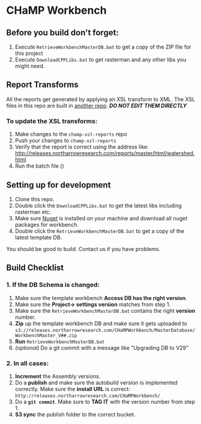 # CHaMP Workbench

## Before you build don't forget:

1. Execute `RetrieveWorkbenchMasterDB.bat` to get a copy of the ZIP file for this project
2. Execute `DownloadCPPLibs.bat` to get rasterman and any other libs you might need.

## Report Transforms

All the reports get generated by applying an XSL transform to XML. The XSL files in this repo are built in [another repo](https://bitbucket.org/northarrowresearch/champ-xsl-reports). ***DO NOT EDIT THEM DIRECTLY***

### To update the XSL transforms:

1. Make changes to the `champ-xsl-reports` repo
2. Push your changes to `champ-xsl-reports`
3. Verify that the report is correct using the address like: <http://releases.northarrowresearch.com/reports/master/html/watershed.html> 
4. Run the batch file ()

## Setting up for development

1. Clone this repo.
2. Double click the `DownloadCPPLibs.bat` to get the latest libs including rasterman etc.
3. Make sure [Nuget](https://www.nuget.org/) is installed on your machine and download all nuget packages for workbench.
2. Double click the `RetrieveWorkbenchMasterDB.bat` to get a copy of the latest template DB.

You should be good to build. Contact us if you have problems.

## Build Checklist

### 1. If the DB Schema is changed:

1. Make sure the template workbench **Access DB has the right version**. 
2. Make sure the **Project-> settings version** matches from step 1.
3. Make sure the `RetrieveWorkbenchMasterDB.bat` contains the right **version** number.
4. **Zip** up the template workbench DB and make sure it gets uploaded to `s3://releases.northarrowresearch.com/CHaMPWorkbench/MasterDatabase/WorkbenchMaster_V##.zip`
5. **Run** `RetrieveWorkbenchMasterDB.bat`
6. *(optional)* Do a git commit with a message like "Upgrading DB to V29"

### 2. In all cases:

1. **Increment** the Assembly versions.
2. Do a **publish** and make sure the autobuild version is implemented correctly. Make sure the **install URL** is correct: `http://releases.northarrowresearch.com/CHaMPWorkbench/`
3. Do a **`git commit`**. Make sure to **TAG IT** with the version number from step 1.
4. **S3 sync** the publish folder to the correct bucket.

